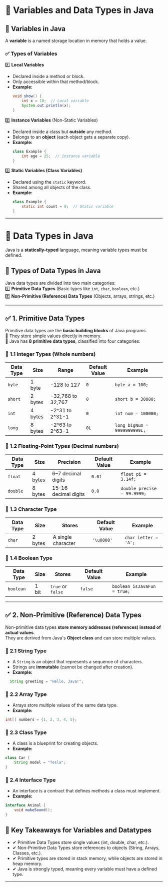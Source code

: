 # 📌 **Variables and Data Types in Java**

## 🔹 **Variables in Java**
A **variable** is a named storage location in memory that holds a value.

### ✅ **Types of Variables**
1️⃣ **Local Variables**  
   - Declared inside a method or block.  
   - Only accessible within that method/block.  
   - **Example:**
     ```java
     void show() {
         int x = 10;  // Local variable
         System.out.println(x);
     }
     ```

2️⃣ **Instance Variables** (Non-Static Variables)  
   - Declared inside a class but **outside** any method.  
   - Belongs to an **object** (each object gets a separate copy).  
   - **Example:**
     ```java
     class Example {
         int age = 25;  // Instance variable
     }
     ```

3️⃣ **Static Variables (Class Variables)**  
   - Declared using the `static` keyword.  
   - Shared among all objects of the class.  
   - **Example:**
     ```java
     class Example {
         static int count = 0;  // Static variable
     }
     ```

---

# 📌 **Data Types in Java**
Java is a **statically-typed** language, meaning variable types must be defined.

## 🔹 **Types of Data Types in Java**

Java data types are divided into two main categories:  
1️⃣ **Primitive Data Types** (Basic types like `int`, `char`, `boolean`, etc.)  
2️⃣ **Non-Primitive (Reference) Data Types** (Objects, arrays, strings, etc.)

---

## ✅ **1. Primitive Data Types**  
Primitive data types are the **basic building blocks** of Java programs.  
🔹 They store simple values directly in memory.  
🔹 Java has **8 primitive data types**, classified into four categories:

### 🔹 **1.1 Integer Types** (Whole numbers)
| Data Type | Size | Range | Default Value | Example |
|-----------|------|----------------------|--------------|---------|
| `byte`    | 1 byte | -128 to 127 | `0` | `byte a = 100;` |
| `short`   | 2 bytes | -32,768 to 32,767 | `0` | `short b = 30000;` |
| `int`     | 4 bytes | -2^31 to 2^31-1 | `0` | `int num = 100000;` |
| `long`    | 8 bytes | -2^63 to 2^63-1 | `0L` | `long bigNum = 9999999999L;` |

### 🔹 **1.2 Floating-Point Types** (Decimal numbers)
| Data Type | Size | Precision | Default Value | Example |
|-----------|------|-----------|--------------|---------|
| `float`   | 4 bytes | 6–7 decimal digits | `0.0f` | `float pi = 3.14f;` |
| `double`  | 8 bytes | 15–16 decimal digits | `0.0` | `double precise = 99.9999;` |

### 🔹 **1.3 Character Type**
| Data Type | Size | Stores | Default Value | Example |
|-----------|------|--------|--------------|---------|
| `char`    | 2 bytes | A single character | `'\u0000'` | `char letter = 'A';` |

### 🔹 **1.4 Boolean Type**
| Data Type | Size | Stores | Default Value | Example |
|-----------|------|--------|--------------|---------|
| `boolean` | 1 bit | `true` or `false` | `false` | `boolean isJavaFun = true;` |

---

## ✅ **2. Non-Primitive (Reference) Data Types**
Non-primitive data types **store memory addresses (references) instead of actual values**.  
They are derived from Java's **Object class** and can store multiple values.

### 🔹 **2.1 String Type**
- A `String` is an object that represents a sequence of characters.  
- Strings are **immutable** (cannot be changed after creation).  
- **Example:**
```java
  String greeting = "Hello, Java!";
``` 
### 🔹 **2.2 Array Type**
- Arrays store multiple values of the same data type.
- **Example:**
```java
int[] numbers = {1, 2, 3, 4, 5};
```
### 🔹 **2.3 Class Type**
- A class is a blueprint for creating objects.
- **Example:**
```java
class Car {
    String model = "Tesla";
}
```
### 🔹 **2.4 Interface Type**
- An interface is a contract that defines methods a class must implement.
- **Example:**
```java
interface Animal {
    void makeSound();
}
```
## 🎯 Key Takeaways for Variables and Datatypes
- ✔ Primitive Data Types store single values (int, double, char, etc.).
- ✔ Non-Primitive Data Types store references to objects (String, Arrays, Classes, etc.).
- ✔ Primitive types are stored in stack memory, while objects are stored in heap memory.
- ✔ Java is strongly typed, meaning every variable must have a defined type.
---
